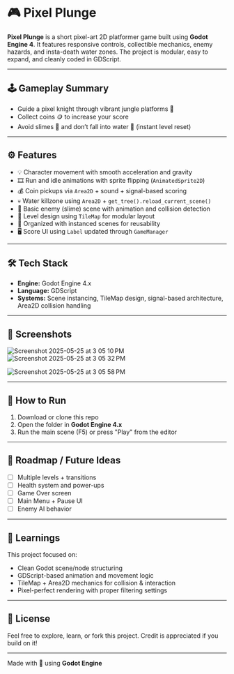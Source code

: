 # 🎮 Pixel Plunge

**Pixel Plunge** is a short pixel-art 2D platformer game built using **Godot Engine 4**. It features responsive controls, collectible mechanics, enemy hazards, and insta-death water zones. The project is modular, easy to expand, and cleanly coded in GDScript.

---

## 🕹️ Gameplay Summary

- Guide a pixel knight through vibrant jungle platforms 🌴
- Collect coins 🪙 to increase your score
- Avoid slimes 🐌 and don’t fall into water 🌊 (instant level reset)

---

## ⚙️ Features

- 💡 Character movement with smooth acceleration and gravity
- 🎞️ Run and idle animations with sprite flipping (`AnimatedSprite2D`)
- 💰 Coin pickups via `Area2D` + sound + signal-based scoring
- 💀 Water killzone using `Area2D` + `get_tree().reload_current_scene()`
- 🦠 Basic enemy (slime) scene with animation and collision detection
- 🧱 Level design using `TileMap` for modular layout
- 🧠 Organized with instanced scenes for reusability
- 🖥️ Score UI using `Label` updated through `GameManager`

---

## 🛠 Tech Stack

- **Engine:** Godot Engine 4.x
- **Language:** GDScript
- **Systems:** Scene instancing, TileMap design, signal-based architecture, Area2D collision handling

---

## 📸 Screenshots

![Screenshot 2025-05-25 at 3 05 10 PM](https://github.com/user-attachments/assets/3eaa55b4-fd7e-40c9-ae2e-075040d0f6ee)
![Screenshot 2025-05-25 at 3 05 32 PM](https://github.com/user-attachments/assets/e3bd65a0-5b30-41c6-b887-2bdf29318000)

![Screenshot 2025-05-25 at 3 05 58 PM](https://github.com/user-attachments/assets/1d3f3a85-9ee4-46dd-ac67-5231d433bdef)


---

## 🚀 How to Run

1. Download or clone this repo
2. Open the folder in **Godot Engine 4.x**
3. Run the main scene (F5) or press "Play" from the editor

---

## 📌 Roadmap / Future Ideas

- [ ] Multiple levels + transitions
- [ ] Health system and power-ups
- [ ] Game Over screen
- [ ] Main Menu + Pause UI
- [ ] Enemy AI behavior

---

## 🧠 Learnings

This project focused on:
- Clean Godot scene/node structuring
- GDScript-based animation and movement logic
- TileMap + Area2D mechanics for collision & interaction
- Pixel-perfect rendering with proper filtering settings

---

## 📄 License

Feel free to explore, learn, or fork this project. Credit is appreciated if you build on it!

---

Made with 💙 using **Godot Engine**
